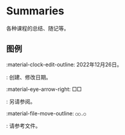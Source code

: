 # Summaries

各种课程的总结、随记等。

## 图例

:material-clock-edit-outline: 2022年12月26日。

:   创建、修改日期。

:material-eye-arrow-right: □□

:   另请参阅。

:material-file-move-outline: `○○.○`

:   请参考文件。
